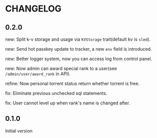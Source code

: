 # CHANGELOG

## 0.2.0
new: Split k-v storage and usage via `KVStorage` trait(default kv is `sled`).

new: Send hot passkey update to tracker, a new `env` field is introduced.

new: Better logger system, now you can access log from control panel.

new: Now admin can award special rank to a user(see `/admin/user/award_rank` in API).

refine: Now personal torrent status return whether torrent is free.

fix: Eliminate previous unchecked sql statements.

fix: User cannot level up when rank's name is changed after.
## 0.1.0
Initial version